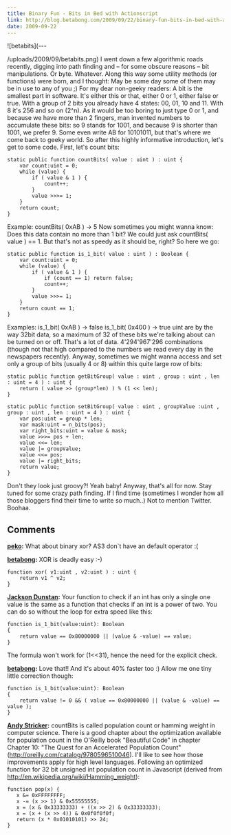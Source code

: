 ```yaml
---
title: Binary Fun - Bits in Bed with Actionscript
link: http://blog.betabong.com/2009/09/22/binary-fun-bits-in-bed-with-actionscript/
date: 2009-09-22
---
```



![betabits](---

/uploads/2009/09/betabits.png) I went down a few algorithmic roads recently, digging into path finding and – for some obscure reasons – bit manipulations. Or byte. Whatever. Along this way some utility methods (or functions) were born, and I thought: May be some day some of them may be in use to any of you ;) For my dear non-geeky readers: A bit is the smallest part in software. It's either this or that, either 0 or 1, either false or true. With a group of 2 bits you already have 4 states: 00, 01, 10 and 11. With 8 it's 256 and so on (2^n). As it would be too boring to just type 0 or 1, and because we have more than 2 fingers, man invented numbers to accumulate these bits: so 9 stands for 1001, and because 9 is shorter than 1001, we prefer 9. Some even write AB for 10101011, but that's where we come back to geeky world. So after this highly informative introduction, let's get to some code. First, let's count bits: 
    
    
    static public function countBits( value : uint ) : uint {
    	var count:uint = 0;
    	while (value) {
    		if ( value & 1 ) {
    			count++;
    		}
    		value >>>= 1;
    	}
    	return count;
    }
    

Example: countBits( 0xAB ) -> 5 Now sometimes you might wanna know: Does this data contain no more than 1 bit? We could just ask countBits( value ) == 1. But that's not as speedy as it should be, right? So here we go: 
    
    
    static public function is_1_bit( value : uint ) : Boolean {
    	var count:uint = 0;
    	while (value) {
    		if ( value & 1 ) {
    			if (count == 1) return false;
    			count++;
    		}
    		value >>>= 1;
    	}
    	return count == 1;
    }
    

Examples: is_1_bit( 0xAB ) -> false is_1_bit( 0x400 ) -> true uint are by the way 32bit data, so a maximum of 32 of these bits we're talking about can be turned on or off. That's a lot of data. 4'294'967'296 combinations (though not that high compared to the numbers we read every day in the newspapers recently). Anyway, sometimes we might wanna access and set only a group of bits (usually 4 or 8) within this quite large row of bits: 
    
    
    static public function getBitGroup( value : uint , group : uint , len : uint = 4 ) : uint {
    	return ( value >> (group*len) ) % (1 << len);
    }
    
    static public function setBitGroup( value : uint , groupValue :uint , group : uint , len : uint = 4 ) : uint {
    	var pos:uint = group * len;
    	var mask:uint = n_bits(pos);
    	var right_bits:uint = value & mask;
    	value >>>= pos + len;
    	value <<= len;
    	value |= groupValue;
    	value <<= pos;
    	value |= right_bits;
    	return value;
    }
    

Don't they look just groovy?! Yeah baby! Anyway, that's all for now. Stay tuned for some crazy path finding. If I find time (sometimes I wonder how all those bloggers find their time to write so much..) Not to mention Twitter. Boohaa.

## Comments

**[peko](#67 "2009-09-22 15:50:49"):** What about binary xor? AS3 don`t have an default operator :(

**[betabong](#68 "2009-09-22 17:52:23"):** XOR is deadly easy :-) 
    
    
    function xor( v1:uint , v2:uint ) : uint {
    	return v1 ^ v2;
    }

**[Jackson Dunstan](#70 "2009-10-01 02:19:53"):** Your function to check if an int has only a single one value is the same as a function that checks if an int is a power of two. You can do so without the loop for extra speed like this: 
    
    
    function is_1_bit(value:uint): Boolean
    {
    	return value == 0x80000000 || (value & -value) == value;
    }
    

The formula won't work for (1<<31), hence the need for the explicit check.

**[betabong](#73 "2009-10-01 08:41:29"):** Love that!! And it's about 40% faster too :) Allow me one tiny little correction though: 
    
    
    function is_1_bit(value:uint): Boolean
    {
    	return value != 0 && ( value == 0x80000000 || (value & -value) == value );
    }

**[Andy Stricker](#91 "2010-04-20 21:40:19"):** countBits is called population count or hamming weight in computer science. There is a good chapter about the optimization available for population count in the O'Reilly book "Beautiful Code" in chapter Chapter 10: "The Quest for an Accelerated Population Count" (http://oreilly.com/catalog/9780596510046). I'll like to see how those improvements apply for high level languages. Following an optimized function for 32 bit unsigned int population count in Javascript (derived from http://en.wikipedia.org/wiki/Hamming_weight): 
    
    
    function pop(x) {
       x &= 0xFFFFFFFF;
       x -= (x >> 1) & 0x55555555;
       x = (x & 0x33333333) + ((x >> 2) & 0x33333333);
       x = (x + (x >> 4)) & 0x0f0f0f0f;
       return (x * 0x01010101) >> 24;
    }

